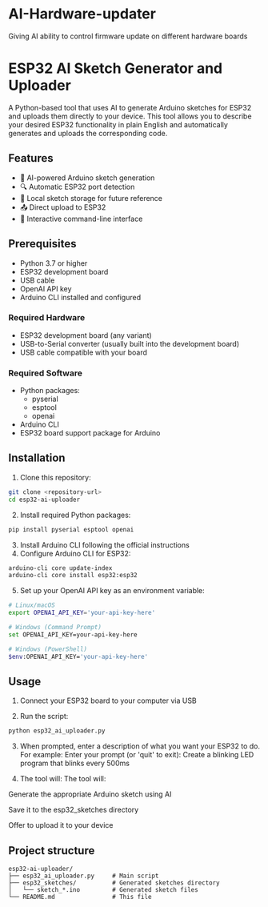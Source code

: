 # AI-Hardware-updater
Giving AI ability to control firmware update on different hardware boards

# ESP32 AI Sketch Generator and Uploader

A Python-based tool that uses AI to generate Arduino sketches for ESP32 and uploads them directly to your device. This tool allows you to describe your desired ESP32 functionality in plain English and automatically generates and uploads the corresponding code.

## Features

- 🤖 AI-powered Arduino sketch generation
- 🔍 Automatic ESP32 port detection
- 💾 Local sketch storage for future reference
- 📤 Direct upload to ESP32
- 🔄 Interactive command-line interface

## Prerequisites

- Python 3.7 or higher
- ESP32 development board
- USB cable
- OpenAI API key
- Arduino CLI installed and configured

### Required Hardware

- ESP32 development board (any variant)
- USB-to-Serial converter (usually built into the development board)
- USB cable compatible with your board

### Required Software

- Python packages:
  - pyserial
  - esptool
  - openai
- Arduino CLI
- ESP32 board support package for Arduino

## Installation

1. Clone this repository:
```bash
git clone <repository-url>
cd esp32-ai-uploader
```

2. Install required Python packages:
```bash
pip install pyserial esptool openai
```

3. Install Arduino CLI following the official instructions
4. Configure Arduino CLI for ESP32:
```bash
arduino-cli core update-index
arduino-cli core install esp32:esp32
```

5. Set up your OpenAI API key as an environment variable:
```bash
# Linux/macOS
export OPENAI_API_KEY='your-api-key-here'

# Windows (Command Prompt)
set OPENAI_API_KEY=your-api-key-here

# Windows (PowerShell)
$env:OPENAI_API_KEY='your-api-key-here'
```

## Usage
1. Connect your ESP32 board to your computer via USB

2. Run the script:
```bash
python esp32_ai_uploader.py
```
3. When prompted, enter a description of what you want your ESP32 to do. For example:
   Enter your prompt (or 'quit' to exit): Create a blinking LED program that blinks every 500ms
   
4. The tool will:
   The tool will:

Generate the appropriate Arduino sketch using AI

Save it to the esp32_sketches directory

Offer to upload it to your device


## Project structure 

    esp32-ai-uploader/
    ├── esp32_ai_uploader.py     # Main script
    ├── esp32_sketches/          # Generated sketches directory
    │   └── sketch_*.ino         # Generated sketch files
    └── README.md                # This file





